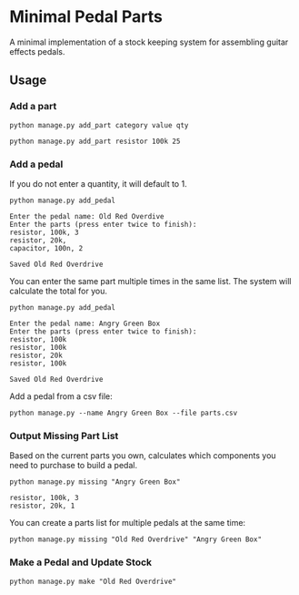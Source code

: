 # Minimal Pedal Parts
A minimal implementation of a stock keeping system for assembling guitar effects pedals.

## Usage

### Add a part


```shell
python manage.py add_part category value qty
```


```shell
python manage.py add_part resistor 100k 25
```


### Add a pedal

If you do not enter a quantity, it will default to 1.

```shell
python manage.py add_pedal

Enter the pedal name: Old Red Overdive
Enter the parts (press enter twice to finish):
resistor, 100k, 3
resistor, 20k,
capacitor, 100n, 2

Saved Old Red Overdrive
```
You can enter the same part multiple times in the same list. The system will calculate the total for you.

```shell
python manage.py add_pedal

Enter the pedal name: Angry Green Box
Enter the parts (press enter twice to finish):
resistor, 100k 
resistor, 100k 
resistor, 20k
resistor, 100k 

Saved Old Red Overdrive
```

Add a pedal from a csv file:

```shell
python manage.py --name Angry Green Box --file parts.csv
```


### Output Missing Part List

Based on the current parts you own, calculates which components you need to purchase to build a pedal.

```shell
python manage.py missing "Angry Green Box"

resistor, 100k, 3
resistor, 20k, 1
```

You can create a parts list for multiple pedals at the same time:

```shell
python manage.py missing "Old Red Overdrive" "Angry Green Box"
```

### Make a Pedal and Update Stock

 ```shell
 python manage.py make "Old Red Overdrive"
 ```


